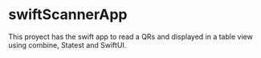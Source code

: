 # swiftScannerApp
This proyect has the swift app to read a QRs and displayed in a table view using combine, Statest and SwiftUI. 
